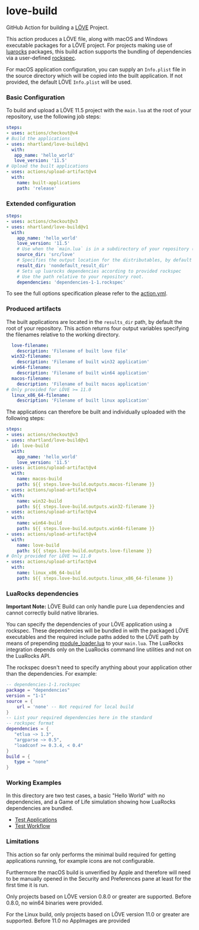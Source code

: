 # love-build

GitHub Action for building a [LÖVE](https://love2d.org/) Project. 

This action produces a LÖVE file, along with macOS and Windows executable
packages for a LÖVE project. For projects making use of
[luarocks](https://luarocks.org/) packages, this build action supports the
bundling of dependencies via a user-defined
[rockspec](https://github.com/luarocks/luarocks/wiki/Rockspec-format). 

For macOS application configuration, you can supply an `Info.plist` file in the
source directory which will be copied into the built application. If not
provided, the default LÖVE `Info.plist` will be used.

### Basic Configuration

To build and upload a LÖVE 11.5 project with the `main.lua` at the root of your
repository, use the following job steps:

```yaml
steps:
- uses: actions/checkout@v4
# Build the applications
- uses: nhartland/love-build@v1
  with:
   app_name: 'hello_world'
   love_version: '11.5'
# Upload the built applications
- uses: actions/upload-artifact@v4
  with:
    name: built-applications
    path: 'release'
```

### Extended configuration

```yaml
steps:
- uses: actions/checkout@v3
- uses: nhartland/love-build@v1
  with:
    app_name: 'hello_world'
    love_version: '11.5'
    # Use when the `main.lua` is in a subdirectory of your repository (here in `src/love`).
    source_dir: 'src/love'
    # Specifies the output location for the distributables, by default 'release'.
    result_dir: 'nondefault_result_dir'
    # Sets up luarocks dependencies according to provided rockspec
    # Use the path relative to your repository root.
    dependencies: 'dependencies-1-1.rockspec'
```

To see the full options specification please refer to the [action.yml](action.yml).

### Produced artifacts

The built applications are located in the `results_dir` path, by default the
root of your repository. This action returns four output variables specifying
the filenames relative to the working directory.

```yaml
  love-filename: 
    description: 'Filename of built love file'
  win32-filename: 
    description: 'Filename of built win32 application'
  win64-filename: 
    description: 'Filename of built win64 application'
  macos-filename: 
    description: 'Filename of built macos application'
# Only provided for LÖVE >= 11.0 
  linux_x86_64-filename: 
    description: 'Filename of built linux application'
```

The applications can therefore be built and individually uploaded with the
following steps: 

```yaml
steps:
- uses: actions/checkout@v3
- uses: nhartland/love-build@v1
  id: love-build
  with:
    app_name: 'hello_world'
    love_version: '11.5'
- uses: actions/upload-artifact@v4
  with:
    name: macos-build
    path: ${{ steps.love-build.outputs.macos-filename }}
- uses: actions/upload-artifact@v4
  with:
    name: win32-build
    path: ${{ steps.love-build.outputs.win32-filename }}
- uses: actions/upload-artifact@v4
  with:
    name: win64-build
    path: ${{ steps.love-build.outputs.win64-filename }}
- uses: actions/upload-artifact@v4
  with:
    name: love-build
    path: ${{ steps.love-build.outputs.love-filename }}
# Only provided for LÖVE >= 11.0 
- uses: actions/upload-artifact@v4
  with:
    name: linux_x86_64-build
    path: ${{ steps.love-build.outputs.linux_x86_64-filename }}
```

### LuaRocks dependencies

**Important Note:** LÖVE Build can only handle pure Lua dependencies and cannot
correctly build native libraries.

You can specify the dependencies of your LÖVE application using a rockspec.
These dependencies will be bundled in with the packaged LÖVE executables
and the required include paths added to the LÖVE path by means of prepending
[module_loader.lua](module_loader.lua) to your `main.lua`. The LuaRocks
integration depends only on the LuaRocks command line utilities and
not on the LuaRocks API.

The rockspec doesn't need to specify anything about your application other
than the dependencies. For example:

```lua
-- dependencies-1-1.rockspec
package = "dependencies"
version = "1-1"
source = {
    url = 'none' -- Not required for local build
}
-- List your required dependencies here in the standard
-- rockspec format
dependencies = {
   "etlua ~> 1.3",
   "argparse ~> 0.5",
   "loadconf >= 0.3.4, < 0.4"
}
build = {
   type = "none"
}
```

### Working Examples

In this directory are two test cases, a basic "Hello World" with no
dependencies, and a Game of Life simulation showing how LuaRocks dependencies
are bundled. 

- [Test Applications](tests)
- [Test Workflow](.github/workflows/test_workflow.yml)

### Limitations

This action so far only performs the minimal build required for getting
applications running, for example icons are not configurable.

Furthermore the macOS build is unverified by Apple and therefore will need
to be manually opened in the Security and Preferences pane at least for the
first time it is run.

Only projects based on LÖVE version 0.8.0 or greater are supported. Before
0.8.0, no win64 binaries were provided.

For the Linux build, only projects based on LÖVE version 11.0 or greater are
supported. Before 11.0 no AppImages are provided
